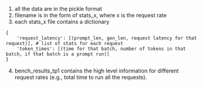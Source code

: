 1. all the data are in the pickle format
2. filename is in the form of stats_x, where x is the request rate
3. each stats_x file contains a dictionary
```
{
    'request_latency': [(prompt_len, gen_len, request latency for that request)], # list of stats for each request
    'token_times': [(time for that batch, number of tokens in that batch, if that batch is a prompt run)]
}
```
4. bench_results_tp1 contains the high level information for different request rates (e.g., total time to run all the requests).
